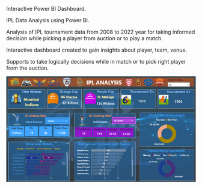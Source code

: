 Interactive Power BI Dashboard.

IPL Data Analysis using Power BI.

Analysis of IPL tournament data from 2008 to 2022 year for taking informed decision while picking a player from auction or to play a match.

Interactive dashboard created to gain insights about player, team, venue.

Supports to take logically decisions while in match or to pick right player from the auction.

![Description](https://github.com/niteshnaik22/Data-Cleaning-Analysis-and-dashboard-creation/blob/b9a01b0558ac8eb1abd0afe01da60948fbbd5485/Screenshot%202025-10-22%20023227.png)
